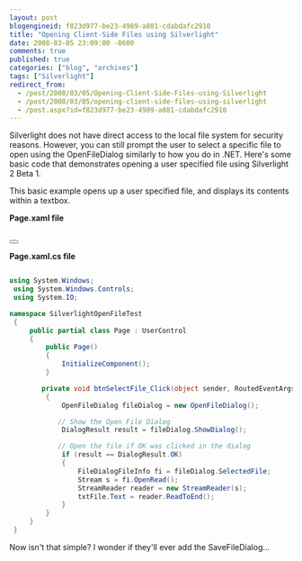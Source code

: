 ```yaml
---
layout: post
blogengineid: f823d977-be23-4989-a881-cdabdafc2910
title: "Opening Client-Side Files using Silverlight"
date: 2008-03-05 23:09:00 -0600
comments: true
published: true
categories: ["blog", "archives"]
tags: ["Silverlight"]
redirect_from: 
  - /post/2008/03/05/Opening-Client-Side-Files-using-Silverlight
  - /post/2008/03/05/opening-client-side-files-using-silverlight
  - /post.aspx?id=f823d977-be23-4989-a881-cdabdafc2910
---
```

<!-- more -->

Silverlight does not have direct access to the local file system for security reasons. However, you can still prompt the user to select a specific file to open using the OpenFileDialog similarly to how you do in .NET. Here's some basic code that demonstrates opening a user specified file using Silverlight 2 Beta 1.

This basic example opens up a user specified file, and displays its contents within a textbox.

**Page.xaml file**

<UserControl x:Class="SilverlightFileSystemInfo.Page"
     xmlns="http://schemas.microsoft.com/client/2007" 
     xmlns:x="http://schemas.microsoft.com/winfx/2006/xaml" 
     Width="480">
     <Grid x:Name="LayoutRoot" Background="White">
         <Grid HorizontalAlignment="Left">
             <TextBox x:Name="txtFile" Width="400" Height="250" AcceptsReturn="True" />    
         </Grid>
         <Grid HorizontalAlignment="Right" VerticalAlignment="Top">
             <Button x:Name="btnSelectFile" Content="Add File" Width="75" Height="30" Click="btnSelectFile_Click"></Button>
         </Grid>
     </Grid>
 </UserControl>

**Page.xaml.cs file** 

```csharp

using System.Windows;
 using System.Windows.Controls;
 using System.IO;

namespace SilverlightOpenFileTest
 {
     public partial class Page : UserControl
     {
         public Page()
         {
             InitializeComponent();
         }

        private void btnSelectFile_Click(object sender, RoutedEventArgs e)
         {
             OpenFileDialog fileDialog = new OpenFileDialog();

            // Show the Open File Dialog
             DialogResult result = fileDialog.ShowDialog();

            // Open the file if OK was clicked in the dialog
             if (result == DialogResult.OK)
             {
                 FileDialogFileInfo fi = fileDialog.SelectedFile;
                 Stream s = fi.OpenRead();
                 StreamReader reader = new StreamReader(s);
                 txtFile.Text = reader.ReadToEnd();
             }
         }
     }
 }

```

Now isn't that simple? I wonder if they'll ever add the SaveFileDialog...
